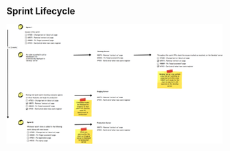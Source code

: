 ## Sprint Lifecycle

![Image of Lifecycle](https://github.com/maverick9000/development_lifecycle/blob/master/lifecycle.png)

